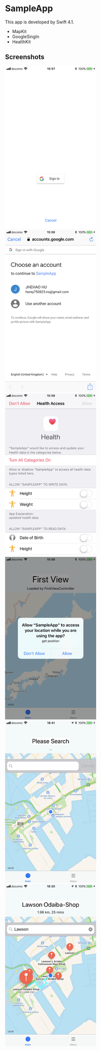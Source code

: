 # SampleApp

This app is developed by Swift 4.1.

* MapKit
* GoogleSingIn
* HealthKit

## Screenshots

<img src="./screenshot/IMG_0040.PNG" width="300">
<br>
<img src="./screenshot/IMG_0041.PNG" width="300">
<br>
<img src="./screenshot/IMG_0042.PNG" width="300">
<br>
<img src="./screenshot/IMG_0043.PNG" width="300">
<br>
<img src="./screenshot/IMG_0048.PNG" width="300">
<br>
<img src="./screenshot/IMG_0047.PNG" width="300">
<br>